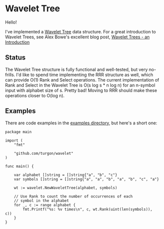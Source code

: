 # Wavelet Tree

Hello!

I've implemented a [Wavelet Tree][1] data structure. For a great introduction to Wavelet Trees, see Alex Bowe's excellent blog post, [Wavelet Trees - an Introduction][2]

## Status

The Wavelet Tree structure is fully functional and well-tested, but very no-frills. I'd like to spend time implementing the RRR structure as well, which can provide O(1) Rank and Select operations. The current implementation of Rank and Select in the Wavelet Tree is O(s log s * n log n) for an n-symbol input with alphabet size of s. Pretty bad! Moving to RRR should make these operations closer to O(log n).

## Examples

There are code examples in the [examples directory][3], but here's a short one:

```
package main

import (
	"fmt"

	"github.com/turgon/wavelet"
)

func main() {

	var alphabet []string = []string{"a", "b", "c"}
	var symbols []string = []string{"a", "a", "b", "a", "b", "c", "a"}

	wt := wavelet.NewWaveletTree(alphabet, symbols)

	// Use Rank to count the number of occurrences of each
	// symbol in the alphabet
	for _, c := range alphabet {
		fmt.Printf("%s: %v times\n", c, wt.Rank(uint(len(symbols)), c))
	}
}
```


[1]: https://en.wikipedia.org/wiki/Wavelet_Tree
[2]: http://alexbowe.com/wavelet-trees/
[3]: examples
